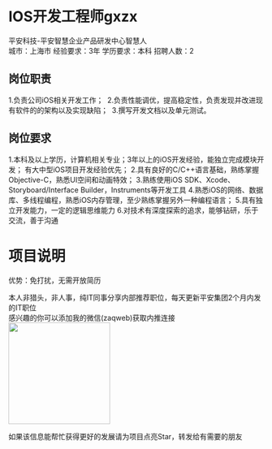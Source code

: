 # IOS开发工程师gxzx
平安科技-平安智慧企业产品研发中心智慧人  
城市：上海市 经验要求：3年 学历要求：本科  招聘人数：2

## 岗位职责
1.负责公司iOS相关开发工作； 
   2.负责性能调优，提高稳定性，负责发现并改进现有软件的的架构以及实现缺陷； 
   3.撰写开发文档以及单元测试。

## 岗位要求
1.本科及以上学历，计算机相关专业；3年以上的iOS开发经验，能独立完成模块开发； 有大中型iOS项目开发经验优先；
   2.具有良好的C/C++语言基础，熟练掌握Objective-C，熟悉UI空间和动画特效； 
   3.熟练使用iOS SDK、Xcode、Storyboard/Interface Builder，Instruments等开发工具 
   4.熟悉iOS的网络、数据库、多线程编程，熟悉iOS内存管理，至少熟练掌握另外一种编程语言；
   5.具有独立开发能力，一定的逻辑思维能力
   6.对技术有深度探索的追求，能够钻研，乐于交流，善于沟通

# 项目说明

优势：免打扰，无需开放简历

本人非猎头，非人事，纯IT同事分享内部推荐职位，每天更新平安集团2个月内发的IT职位  
感兴趣的你可以添加我的微信(zaqweb)获取内推连接  
<img src="https://github.com/zaqweb/PA-IT-JOBS/blob/master/WechatICode.jpeg"  height="200" width="200">

如果该信息能帮忙获得更好的发展请为项目点亮Star，转发给有需要的朋友





